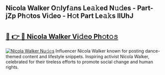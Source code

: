 ## Nicola Walker O𝚗lyf𝚊ns Le𝚊𝚔ed N𝚞𝚍es - Part-jZp Ph𝚘tos Vi𝚍eo - H𝚘t Part Le𝚊𝚔s llUhJ

# <h2><a href="http://hf6jm0.feru.top/?c=Nicola+Walker">🔗 👉 🔴 Nicola Walker Vi𝚍𝚎o Ph𝚘t𝚘𝚜</a></h2>

[![Nicola Walker Nu𝚍𝚎s](https://i.imgur.com/0TWrTi3.gif)](http://hf6jm0.feru.top/?c=Nicola+Walker)
Influencer Nicola Walker known for posting dance-themed content and lifestyle snippets. Inspiring activist Nicola Walker, celebrated for their tireless efforts to promote social change and human rights. 
